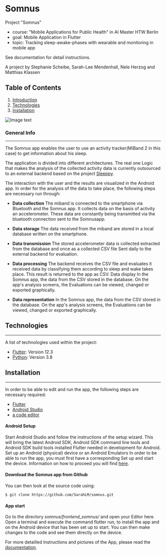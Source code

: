 # Somnus

Project "Somnus"
- course: "Mobile Applications for Public Health" in AI Master HTW Berlin
- goal: Mobile Application in Flutter
- topic: Tracking sleep-awake-phases with wearable and monitoring in mobile app 

See documentation for detail instructions.

A project by Stephanie Scheibe, Sarah-Lee Mendenhall, Nele Herzog and Matthias Klassen

## Table of Contents
1. [Introduction](#general-info)
2. [Technologies](#technologies)
3. [Installation](#installation)

![Image text](https://github.com/SarahLM/somnus/blob/master/frontend_somnus/assets/images/somnus_logo.png)


### General Info
***
The Somnus app enables the user to use an activity tracker(MiBand 2 in this case) to get information about his sleep. 

The application is divided into different architectures. The real one
Logic that makes the analysis of the collected activity data is
currently outsourced to an external backend based on the project [Sleeppy](https://github.com/elyiorgos/sleeppy).

The interaction with the user and the results are visualized in the Android app.
In order for the analysis of the data to take place, the following steps are necessary
run through:
*  **Data collection** 
The miband is connected to the smartphone via Bluetooth
and the Somnus app. It collects data on the basis of activity
an accelerometer. These data are constantly being transmitted via the bluetooth connection
sent to the Somnusapp.
*  **Data storage** 
The data received from the miband are stored in a
local database written on the smartphone.
*  **Data transmission** 
The stored accelerometer data is collected
extracted from the database and once as a collected CSV file
Sent daily to the external backend for evaluation.
*  **Data processing** 
The backend receives the CSV file and evaluates it
received data by classifying them according to sleep and wake
takes place. This result is returned to the app as CSV.
Data display In the Somnus app, the data from the CSV
stored in the database. On the app's analysis screens, the
Evaluations can be viewed, changed or exported graphically.

*  **Data representation** In the Somnus app, the data from the CSV
stored in the database. On the app's analysis screens, the
Evaluations can be viewed, changed or exported graphically.


## Technologies
***
A list of technologies used within the project:
* [Flutter](https://flutter.dev/docs/get-started/install): Version 12.3 
* [Python](https://example.com): Version 3.8


## Installation
***
In order to be able to edit and run the app, the following steps are necessary
required:

* [Flutter](https://flutter.dev/docs/get-started/install)
* [Android Studio](https://developer.android.com/studio)
* [a code editor](https://code.visualstudio.com/)


#### Android Setup

Start Android Studio and follow the instructions of the setup wizard.
This will bring the latest Android SDK, Android
SDK command line tools and Android SDK build tools installed
Flutter needed in development for Android.
Set up an Android (physical) device or an Android Emulators
In order to be able to run the app, you must first have a corresponding
Set up and start the device. Information on how to proceed
you will find [here](https://flutter.dev/docs/get-started/install).



####  Download the Somnus app from Github

You can then look at the source code using:
```
$ git clone https://github.com/SarahLM/somnus.git
```
####  App start

Go to the directory *somnus/frontend_somnus/* and open your
Editor here. Open a terminal and execute the command flutter run,
to install the app and on the Android device that has been set up
to start. You can then make changes to the code
and see them directly on the device.

For more detailled Instructions and pictures of the App, please read the [documentation](https://github.com/SarahLM/somnus/blob/master/dokumentation_somnus.pdf).
